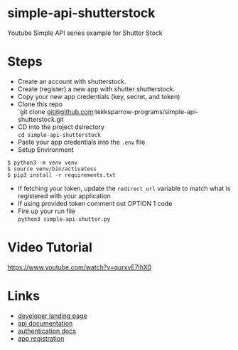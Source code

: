 # simple-api-shutterstock
Youtube Simple API series example for Shutter Stock
  
# Steps
 - Create an account with shutterstock.
 - Create (register) a new app with shutter shutterstock.
 - Copy your new app credentials (key, secret, and token)
 - Clone this repo  
`git clone git@github.com:tekksparrow-programs/simple-api-shutterstock.git
 - CD into the project dsirectory  
`cd simple-api-shutterstock`
 - Paste your app credentials into the `.env` file
 - Setup Environment 
```shell 
$ python3 -m venv venv
$ source venv/bin/activatess
$ pip3 install -r requirements.txt
```
 - If fetching your token, update the `redirect_url` variable to match what is registered with your application
 - If using provided token comment out OPTION 1 code
 - Fire up your run file  
`python3 simple-api-shutter.py`

# Video Tutorial
https://www.youtube.com/watch?v=qurxvE7lhX0

# Links
 - [developer landing page](https://www.shutterstock.com/api/pricing)
 - [api documentation](https://api-reference.shutterstock.com#overview)
 - [authentication docs](https://api-reference.shutterstock.com/#authentication)
 - [app registration](https://www.shutterstock.com/account/developers/apps)

